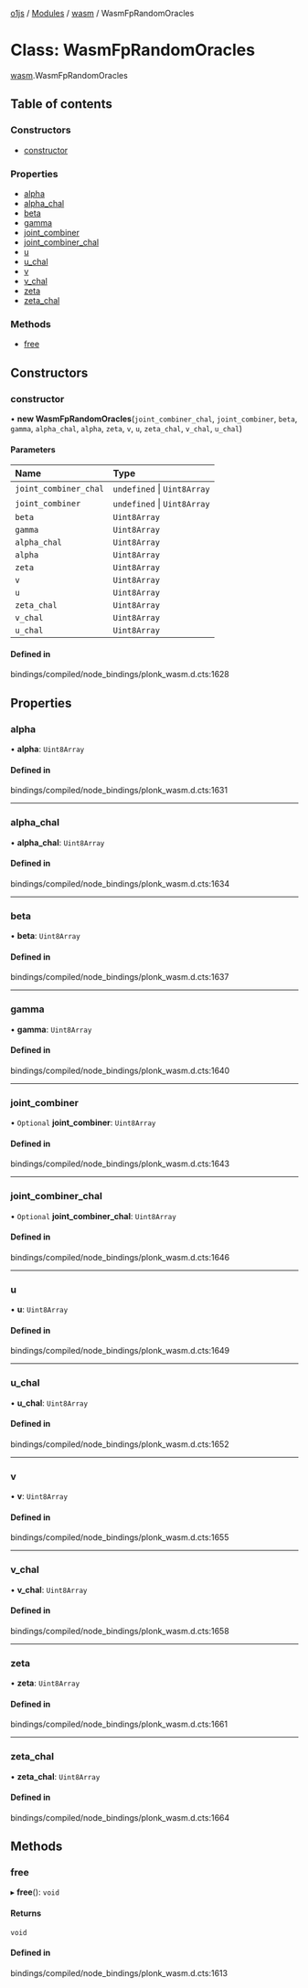 [o1js](../README.md) / [Modules](../modules.md) / [wasm](../modules/wasm.md) / WasmFpRandomOracles

# Class: WasmFpRandomOracles

[wasm](../modules/wasm.md).WasmFpRandomOracles

## Table of contents

### Constructors

- [constructor](wasm.WasmFpRandomOracles.md#constructor)

### Properties

- [alpha](wasm.WasmFpRandomOracles.md#alpha)
- [alpha\_chal](wasm.WasmFpRandomOracles.md#alpha_chal)
- [beta](wasm.WasmFpRandomOracles.md#beta)
- [gamma](wasm.WasmFpRandomOracles.md#gamma)
- [joint\_combiner](wasm.WasmFpRandomOracles.md#joint_combiner)
- [joint\_combiner\_chal](wasm.WasmFpRandomOracles.md#joint_combiner_chal)
- [u](wasm.WasmFpRandomOracles.md#u)
- [u\_chal](wasm.WasmFpRandomOracles.md#u_chal)
- [v](wasm.WasmFpRandomOracles.md#v)
- [v\_chal](wasm.WasmFpRandomOracles.md#v_chal)
- [zeta](wasm.WasmFpRandomOracles.md#zeta)
- [zeta\_chal](wasm.WasmFpRandomOracles.md#zeta_chal)

### Methods

- [free](wasm.WasmFpRandomOracles.md#free)

## Constructors

### constructor

• **new WasmFpRandomOracles**(`joint_combiner_chal`, `joint_combiner`, `beta`, `gamma`, `alpha_chal`, `alpha`, `zeta`, `v`, `u`, `zeta_chal`, `v_chal`, `u_chal`)

#### Parameters

| Name | Type |
| :------ | :------ |
| `joint_combiner_chal` | `undefined` \| `Uint8Array` |
| `joint_combiner` | `undefined` \| `Uint8Array` |
| `beta` | `Uint8Array` |
| `gamma` | `Uint8Array` |
| `alpha_chal` | `Uint8Array` |
| `alpha` | `Uint8Array` |
| `zeta` | `Uint8Array` |
| `v` | `Uint8Array` |
| `u` | `Uint8Array` |
| `zeta_chal` | `Uint8Array` |
| `v_chal` | `Uint8Array` |
| `u_chal` | `Uint8Array` |

#### Defined in

bindings/compiled/node_bindings/plonk_wasm.d.cts:1628

## Properties

### alpha

• **alpha**: `Uint8Array`

#### Defined in

bindings/compiled/node_bindings/plonk_wasm.d.cts:1631

___

### alpha\_chal

• **alpha\_chal**: `Uint8Array`

#### Defined in

bindings/compiled/node_bindings/plonk_wasm.d.cts:1634

___

### beta

• **beta**: `Uint8Array`

#### Defined in

bindings/compiled/node_bindings/plonk_wasm.d.cts:1637

___

### gamma

• **gamma**: `Uint8Array`

#### Defined in

bindings/compiled/node_bindings/plonk_wasm.d.cts:1640

___

### joint\_combiner

• `Optional` **joint\_combiner**: `Uint8Array`

#### Defined in

bindings/compiled/node_bindings/plonk_wasm.d.cts:1643

___

### joint\_combiner\_chal

• `Optional` **joint\_combiner\_chal**: `Uint8Array`

#### Defined in

bindings/compiled/node_bindings/plonk_wasm.d.cts:1646

___

### u

• **u**: `Uint8Array`

#### Defined in

bindings/compiled/node_bindings/plonk_wasm.d.cts:1649

___

### u\_chal

• **u\_chal**: `Uint8Array`

#### Defined in

bindings/compiled/node_bindings/plonk_wasm.d.cts:1652

___

### v

• **v**: `Uint8Array`

#### Defined in

bindings/compiled/node_bindings/plonk_wasm.d.cts:1655

___

### v\_chal

• **v\_chal**: `Uint8Array`

#### Defined in

bindings/compiled/node_bindings/plonk_wasm.d.cts:1658

___

### zeta

• **zeta**: `Uint8Array`

#### Defined in

bindings/compiled/node_bindings/plonk_wasm.d.cts:1661

___

### zeta\_chal

• **zeta\_chal**: `Uint8Array`

#### Defined in

bindings/compiled/node_bindings/plonk_wasm.d.cts:1664

## Methods

### free

▸ **free**(): `void`

#### Returns

`void`

#### Defined in

bindings/compiled/node_bindings/plonk_wasm.d.cts:1613
